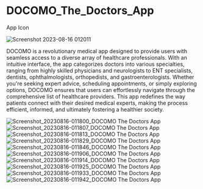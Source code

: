 # DOCOMO_The_Doctors_App
App Icon


![Screenshot 2023-08-16 012011](https://github.com/AaryanSahlot/DOCOMO_The_Doctors_App/assets/137866460/a5d7ad55-2f36-4f98-b979-873ac8cc278a)

DOCOMO is a revolutionary medical app designed to provide users with seamless access to a diverse array of healthcare professionals. With an intuitive interface, the app categorizes doctors into various specialties, ranging from highly skilled physicians and neurologists to ENT specialists, dentists, ophthalmologists, orthopedists, and gastroenterologists. Whether you're seeking expert advice, scheduling appointments, or simply exploring options, DOCOMO ensures that users can effortlessly navigate through the comprehensive list of healthcare providers. This app redefines the way patients connect with their desired medical experts, making the process efficient, informed, and ultimately fostering a healthier society.


![Screenshot_20230816-011800_DOCOMO The Doctors App](https://github.com/AaryanSahlot/DOCOMO_The_Doctors_App/assets/137866460/35b1aa9b-f379-4af4-95ef-a9419db09c6e)
![Screenshot_20230816-011807_DOCOMO The Doctors App](https://github.com/AaryanSahlot/DOCOMO_The_Doctors_App/assets/137866460/26ba8687-c078-4020-a1c6-7b72de6f5be1)
![Screenshot_20230816-011813_DOCOMO The Doctors App](https://github.com/AaryanSahlot/DOCOMO_The_Doctors_App/assets/137866460/ea4adf9d-32a8-46ab-81be-811b72ca661e)
![Screenshot_20230816-011829_DOCOMO The Doctors App](https://github.com/AaryanSahlot/DOCOMO_The_Doctors_App/assets/137866460/96c87b18-69f3-465c-8987-48de80cbbed0)
![Screenshot_20230816-011846_DOCOMO The Doctors App](https://github.com/AaryanSahlot/DOCOMO_The_Doctors_App/assets/137866460/f51cd176-b5ff-4097-936b-aa96a725976c)
![Screenshot_20230816-011906_DOCOMO The Doctors App](https://github.com/AaryanSahlot/DOCOMO_The_Doctors_App/assets/137866460/f9781219-e534-4a92-bd9e-f0b1bbbae0fe)
![Screenshot_20230816-011914_DOCOMO The Doctors App](https://github.com/AaryanSahlot/DOCOMO_The_Doctors_App/assets/137866460/b4c0278e-fbb6-4137-a2a8-55b718af2103)
![Screenshot_20230816-011925_DOCOMO The Doctors App](https://github.com/AaryanSahlot/DOCOMO_The_Doctors_App/assets/137866460/3deb6935-3724-4078-97a6-da6e8faef471)
![Screenshot_20230816-011933_DOCOMO The Doctors App](https://github.com/AaryanSahlot/DOCOMO_The_Doctors_App/assets/137866460/66699f8c-ccbd-4ddc-a857-73a61dbd1413)
![Screenshot_20230816-011942_DOCOMO The Doctors App](https://github.com/AaryanSahlot/DOCOMO_The_Doctors_App/assets/137866460/92120992-3861-4776-949a-cf1f351a1067)
